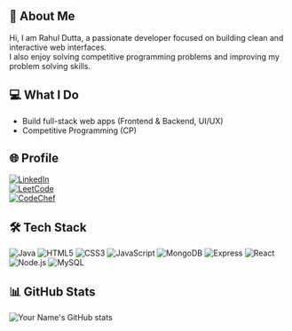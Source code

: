 ## 📝 About Me
Hi, I am Rahul Dutta, a passionate developer focused on building clean and interactive web interfaces.  
I also enjoy solving competitive programming problems and improving my problem solving skills.

## 💻 What I Do
- Build full-stack web apps (Frontend & Backend, UI/UX) 
- Competitive Programming (CP)  

## 🌐 Profile
[![LinkedIn](https://img.shields.io/badge/LinkedIn-Profile-blue?logo=linkedin)](https://www.linkedin.com/in/rahul119)  
[![LeetCode](https://img.shields.io/badge/LeetCode-Profile-FFA116?logo=leetcode&logoColor=white)](https://leetcode.com/rahul_179)  
[![CodeChef](https://img.shields.io/badge/CodeChef-Profile-CC0000?logo=codechef&logoColor=white)](https://www.codechef.com/users/rahul_171)


## 🛠 Tech Stack
![Java](https://img.shields.io/badge/Java-ED8B00?logo=java&logoColor=white) 
![HTML5](https://img.shields.io/badge/HTML5-E34F26?logo=html5&logoColor=white) 
![CSS3](https://img.shields.io/badge/CSS3-1572B6?logo=css3&logoColor=white) 
![JavaScript](https://img.shields.io/badge/JavaScript-F7DF1E?logo=javascript&logoColor=black)
![MongoDB](https://img.shields.io/badge/MongoDB-47A248?logo=mongodb&logoColor=white)
![Express](https://img.shields.io/badge/Express-000000?logo=express&logoColor=white)
![React](https://img.shields.io/badge/React-61DAFB?logo=react&logoColor=black)
![Node.js](https://img.shields.io/badge/Node.js-339933?logo=node.js&logoColor=white)
![MySQL](https://img.shields.io/badge/MySQL-4479A1?logo=mysql&logoColor=white)

## 📊 GitHub Stats
![Your Name's GitHub stats](https://github-readme-stats.vercel.app/api?username=Rahul-119&show_icons=true&theme=tokyonight)
